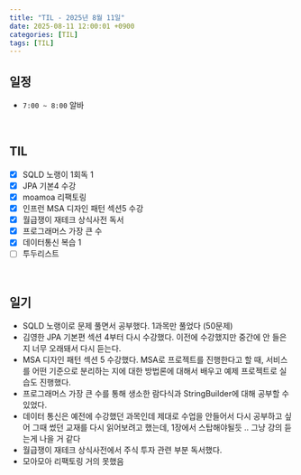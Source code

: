 ```yaml
---
title: "TIL - 2025년 8월 11일"
date: 2025-08-11 12:00:01 +0900
categories: [TIL]
tags: [TIL]
---
```


## 일정

- `7:00 ~ 8:00` 알바

<br>

## TIL

- [x] SQLD 노랭이 1회독 1
- [x] JPA 기본4 수강
- [x] moamoa 리팩토링
- [x] 인프런 MSA 디자인 패턴 섹션5 수강
- [x] 월급쟁이 재테크 상식사전 독서
- [x] 프로그래머스 가장 큰 수
- [x] 데이터통신 복습 1
- [ ] 투두리스트

<br>

## 일기

- SQLD 노랭이로 문제 풀면서 공부했다. 1과목만 풀었다 (50문제)
- 김영한 JPA 기본편 섹션 4부터 다시 수강했다. 이전에 수강했지만 중간에 안 들은지 너무 오래돼서 다시 듣는다.
- MSA 디자인 패턴 섹션 5 수강했다. MSA로 프로젝트를 진행한다고 할 때, 서비스를 어떤 기준으로 분리하는 지에 대한 방법론에 대해서 배우고 예제 프로젝트로 실습도 진행했다.
- 프로그래머스 가장 큰 수를 통해 생소한 람다식과 StringBuilder에 대해 공부할 수 있었다.
- 데이터 통신은 예전에 수강했던 과목인데 제대로 수업을 안들어서 다시 공부하고 싶어 그때 썼던 교재를 다시 읽어보려고 했는데, 1장에서 스탑해야될듯 .. 그냥 강의 듣는게 나을 거 같다
- 월급쟁이 재테크 상식사전에서 주식 투자 관련 부분 독서했다.
- 모아모아 리팩토링 거의 못했음